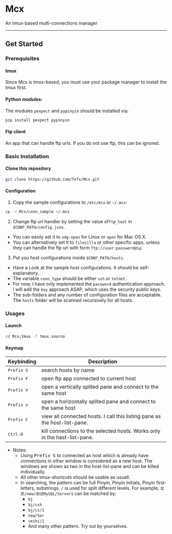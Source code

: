 # Mcx

An tmux-based multi-connections manager

---

## Get Started
### Prerequisites
#### tmux
Since Mcx is tmux-based, you must use your package manager to install the tmux first.
#### Python modules: 
The modules `pexpect` and `pypinyin` should be installed via:
```bash
pip install pexpect pypinyin
```
#### Ftp client
An app that can handle ftp urls. If you do not use ftp, this can be ignored.
    
### Basic Installation
#### Clone this repository
```bash
git clone https://github.com/Tefx/Mcx.git
```
#### Configuration
1. Copy the sample configurations to `/etc/mcx` or `~/.mcx`:
```bash
cp -r Mcx/conn_sample ~/.mcx
```
2. Change ftp url handler by setting the value of`ftp_tool` in `$CONF_PATH/config.json`.
  - You can easily set it to `xdg-open` for Linux or `open` for Mac OS X.
  - You can alternatively set it to `filezilla` or other specific apps, unless they can handle the ftp url with form `ftp://user:password@ip`.
3. Put you host configurations inside `$CONF_PATH/hosts`.
  - Have a Look at the sample host configurations. It should be self-explanatory.
  - The variable `conn_type` should be either `ssh` or `telnet`.
  - For now, I have only implemented the `password` authentication approach. I will add the `key` approach ASAP, which uses the security public keys.
  - The sub-folders and any number of configuration files are acceptable. The `hosts` folder will be scanned recursively for all hosts.

### Usages
#### Launch

```bash
cd Mcx;tmux -f tmux.source
```

#### Keymap
Keybinding           | Description
---------------------|------------------------------------------------------------
<kbd> Prefix S </kbd>| search hosts by name
<kbd> Prefix F </kbd>| open ftp app connected to current host
<kbd> Prefix V </kbd>| open a vertically splited pane and connect to the same host
<kbd> Prefix v </kbd>| open a horizontally splited pane and connect to the same host
<kbd> Prefix C </kbd>| view all connected hosts. I call this listing pane as the host-list-pane.
<kbd> Ctrl-D </kbd>  | kill connections to the selected hosts. Works only in the hast-list-pane.
  - Notes:
    - Using <kbd>Prefix S</kbd> to connected an host which is already have connections in other window is considered as a new host. The windows are shown as two in the host-list-pane and can be killed individually.
    - All other tmux-shortcuts should be usable as usuall.
    - In searching, the pattern can be full Pinyin, Pinyin Initials, Pinyin first-letters, substrings. `/` is used for split different levels. For example, `北京/new/测试MySQL/Server1` can be matched by:
      - `bj`
      - `bj/csh`
      - `bj/cs/1`
      - `new/Ser`
      - `ceshi/1`
      -  And many other pattern. Try out by yourselves.
